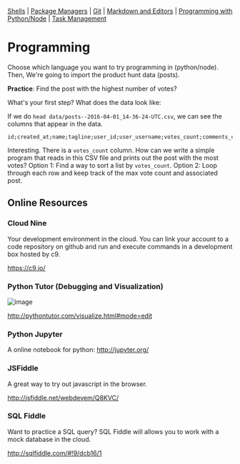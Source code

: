 [Shells](https://github.com/REU-SOS/EngineeringBasics/blob/master/Shells.md#shells) | [Package Managers](https://github.com/REU-SOS/EngineeringBasics/blob/master/PackageManagers.md#configuration-management) |  [Git](https://github.com/REU-SOS/EngineeringBasics/blob/master/Git.md#git) | [Markdown and Editors](https://github.com/REU-SOS/EngineeringBasics/blob/master/MarkdownEditors.md#markdown) | [Programming with Python/Node](https://github.com/REU-SOS/EngineeringBasics/blob/master/Programming.md#programming) | [Task Management](https://github.com/REU-SOS/EngineeringBasics/blob/master/OnlineTools.md#online-tools)

# Programming

Choose which language you want to try programming in (python/node). Then, We're going to import the product hunt data (posts).

**Practice**: Find the post with the highest number of votes?

What's your first step?  What does the data look like:

If we do `head data/posts--2016-04-01_14-36-24-UTC.csv`, we can see the columns that appear in the data.

```
id;created_at;name;tagline;user_id;user_username;votes_count;comments_count;redirect_url;discussion_url
```

Interesting. There is a `votes_count` column. How can we write a simple program that reads in this CSV file and prints out the post with the most votes?  Option 1: Find a way to sort a list by `votes_count`. Option 2: Loop through each row and keep track of the max vote count and associated post.

## Online Resources

### Cloud Nine

Your development environment in the cloud. You can link your account to a code repository on github and run and execute commands in a development box hosted by c9.

https://c9.io/

### Python Tutor (Debugging and Visualization)

![image](https://cloud.githubusercontent.com/assets/742934/15635634/3b793fec-25b2-11e6-80da-21ea3de7a6d3.png)

http://pythontutor.com/visualize.html#mode=edit

### Python Jupyter

A online notebook for python: http://jupyter.org/

### JSFiddle

A great way to try out javascript in the browser.

http://jsfiddle.net/webdevem/Q8KVC/

### SQL Fiddle

Want to practice a SQL query? SQL Fiddle will allows you to work with a mock database in the cloud.

http://sqlfiddle.com/#!9/dcb16/1
